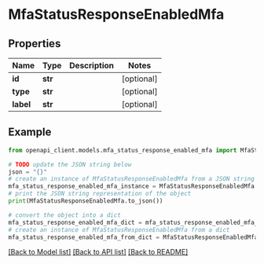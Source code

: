# MfaStatusResponseEnabledMfa


## Properties

Name | Type | Description | Notes
------------ | ------------- | ------------- | -------------
**id** | **str** |  | [optional] 
**type** | **str** |  | [optional] 
**label** | **str** |  | [optional] 

## Example

```python
from openapi_client.models.mfa_status_response_enabled_mfa import MfaStatusResponseEnabledMfa

# TODO update the JSON string below
json = "{}"
# create an instance of MfaStatusResponseEnabledMfa from a JSON string
mfa_status_response_enabled_mfa_instance = MfaStatusResponseEnabledMfa.from_json(json)
# print the JSON string representation of the object
print(MfaStatusResponseEnabledMfa.to_json())

# convert the object into a dict
mfa_status_response_enabled_mfa_dict = mfa_status_response_enabled_mfa_instance.to_dict()
# create an instance of MfaStatusResponseEnabledMfa from a dict
mfa_status_response_enabled_mfa_from_dict = MfaStatusResponseEnabledMfa.from_dict(mfa_status_response_enabled_mfa_dict)
```
[[Back to Model list]](../README.md#documentation-for-models) [[Back to API list]](../README.md#documentation-for-api-endpoints) [[Back to README]](../README.md)


